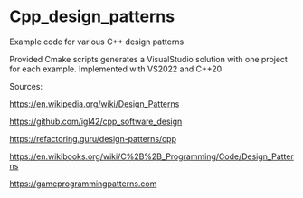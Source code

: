 # Cpp_design_patterns
Example code for various C++ design patterns

Provided Cmake scripts generates a VisualStudio solution with one project for each example.
Implemented with VS2022 and C++20

Sources:

https://en.wikipedia.org/wiki/Design_Patterns

https://github.com/igl42/cpp_software_design

https://refactoring.guru/design-patterns/cpp

https://en.wikibooks.org/wiki/C%2B%2B_Programming/Code/Design_Patterns

https://gameprogrammingpatterns.com
